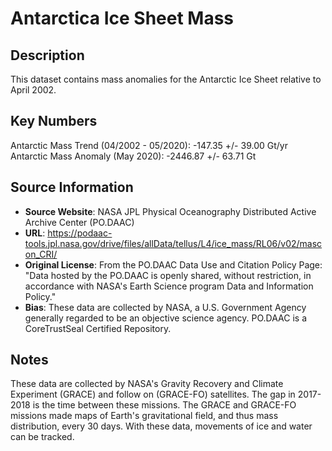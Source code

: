 
# Antarctica Ice Sheet Mass

## Description
This dataset contains mass anomalies for the Antarctic Ice Sheet relative to April 2002.

## Key Numbers
Antarctic Mass Trend (04/2002 - 05/2020): -147.35 +/- 39.00 Gt/yr
Antarctic Mass Anomaly (May 2020): -2446.87 +/- 63.71 Gt

## Source Information
* **Source Website**: NASA JPL Physical Oceanography Distributed Active Archive Center (PO.DAAC)
* **URL**: https://podaac-tools.jpl.nasa.gov/drive/files/allData/tellus/L4/ice_mass/RL06/v02/mascon_CRI/
* **Original License**: From the PO.DAAC Data Use and Citation Policy Page: "Data hosted by the PO.DAAC is openly shared, without restriction, in accordance with NASA's Earth Science program Data and Information Policy."
* **Bias**: These data are collected by NASA, a U.S. Government Agency generally regarded to be an objective science agency. PO.DAAC is a CoreTrustSeal Certified Repository.

## Notes
These data are collected by NASA's Gravity Recovery and Climate Experiment (GRACE) and follow on (GRACE-FO) satellites. The gap in 2017-2018 is the time between these missions. The GRACE and GRACE-FO missions made maps of Earth's gravitational field, and thus mass distribution, every 30 days. With these data, movements of ice and water can be tracked.
